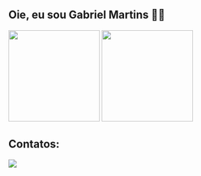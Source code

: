 ## Oie, eu sou Gabriel Martins 👋😎
<div align="center">
</div>


<div align="left">
<img height="180em" src="https://github-readme-stats.vercel.app/api/top-langs/?username=Dev-Gabriel-Martins&show_icons=true&hide_border=true&layout=compact&langs_count=8&theme=dark"/>	
<img height="180em" src="https://github-readme-streak-stats.herokuapp.com/?user=Dev-Gabriel-Martins&show_icons=true&hide_border=true&count_private=true&include_all_commits=true&theme=dark" />
</div>

  
## Contatos:

<div>
<a href="https://www.linkedin.com/in/devgabrielmartins/" target="_blank"><img src="https://img.shields.io/badge/-LinkedIn-%230077B5?style=for-the-badge&logo=linkedin&logoColor=white" target="_blank"></a>   
</div>
